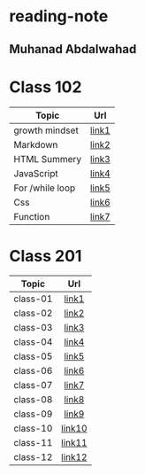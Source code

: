 # reading-note
## Muhanad Abdalwahad

# Class 102
| Topic             |      Url             |  
|-------------------|:--------------------:|
| growth mindset    |[link1](./read1.md)   |
| Markdown          |[link2](./read2.md)   |  
| HTML Summery      |[link3](./read3.md)   |
| JavaScript        |[link4](./read4.md)   |
| For /while loop   |[link5](./read5.md)   |
| Css               |[link6](./read6.md)   |
| Function          |[link7](./read7.md)   |
          


# Class 201 
| Topic            |      Url                |  
|------------------|:-----------------------:|
| class-01         |[link1](./class-01.md)   |
| class-02         |[link2](./class-02.md)   |
| class-03         |[link3](./class-03.md)   |
| class-04         |[link4](./class-04.md)   |
| class-05         |[link5](./class-05.md)   |
| class-06         |[link6](./class-06.md)   |
| class-07         |[link7](./class-07.md)   |
| class-08         |[link8](./class-08.md)   |
| class-09         |[link9](./class-09.md)   |
| class-10         |[link10](./class-10.md)  |
| class-11         |[link11](./class-11.md)  |
| class-12         |[link12](./class-12.md)  |

